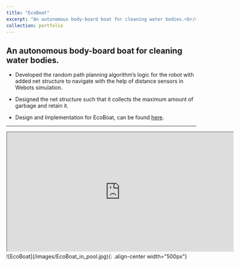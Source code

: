 ```yaml
---
title: "EcoBoat"
excerpt: "An autonomous body-board boat for cleaning water bodies.<br/><img src='/images/EcoBoat_in_pool.jpg' width='600'>"
collection: portfolio
---
```


<!-- This is an item in your portfolio. It can be have images or nice text. If you name the file .md, it will be parsed as markdown. If you name the file .html, it will be parsed as HTML.  -->

## An autonomous body-board boat for cleaning water bodies.

- Developed the random path planning algorithm’s logic for the robot with added net structure to navigate with the help of distance sensors in Webots simulation.
<!-- ![Track_1](/images/Track_1_SDC.jpg){: .align-left width="300px"} -->

- Designed the net structure such that it collects the maximum amount of garbage and retain it.

- Design and Implementation for EcoBoat, can be found [here](https://github.com/Amann09/pool_cleaning_with_net_structure).


--------
<center>
<iframe width="600" height="315" src="https://youtu.be/NnsBjuA5rr8">
</iframe> 
</center>
![EcoBoat](/images/EcoBoat_in_pool.jpg){: .align-center width="500px"}